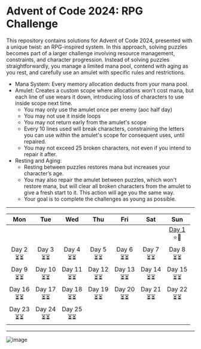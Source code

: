 # Advent of Code 2024: RPG Challenge
This repository contains solutions for Advent of Code 2024, presented with a unique twist: an RPG-inspired system. 
In this approach, solving puzzles becomes part of a larger challenge involving resource management, constraints, and character progression.
Instead of solving puzzles straightforwardly, you manage a limited mana pool, contend with aging as you rest, and carefully use an amulet with specific rules and restrictions.

- Mana System: Every memory allocation deducts from your mana pool.
- Amulet: Creates a custom scope where allocations won't cost mana, but each line of use wears it down, introducing loss of characters to use inside scope next time.
  - You may only use the amulet once per enemy (aoc half day)
  - You may not use it inside loops
  - You may not return early from the amulet's scope
  - Every 10 lines used will break characters, constraining the letters you can use within the amulet's scope for consequent uses, until repaired.
  - You may not exceed 25 broken characters, not even if you intend to repair it after.
- Resting and Aging:
  - Resting between puzzles restores mana but increases your character’s age.
  - You may also repair the amulet between puzzles, which won't restore mana, but will clear all broken characters from the amulet to give a fresh start to it. This action will age you the same way.
  - Your goal is to complete the challenges as young as possible.

---

| Mon | Tue | Wed | Thu | Fri | Sat | Sun |
|:---:|:---:|:---:|:---:|:---:|:---:|:---:|
|  |   |   |   |  |    | [Day 1](https://github.com/Sycix-HK/Advent-of-Code-2024-RPG/blob/main/Dungeon/Room1/Room1.cpp) <br> ⭐📜  |
| Day 2 <br> ⏳⏳ | Day 3 <br> ⏳⏳  | Day 4 <br> ⏳⏳  | Day 5 <br> ⏳⏳  | Day 6 <br> ⏳⏳  | Day 7 <br> ⏳⏳  | Day 8 <br> ⏳⏳  |
| Day 9 <br> ⏳⏳ | Day 10 <br> ⏳⏳  | Day 11 <br> ⏳⏳  | Day 12 <br> ⏳⏳  | Day 13 <br> ⏳⏳  | Day 14 <br> ⏳⏳  | Day 15 <br> ⏳⏳  |
| Day 16 <br> ⏳⏳ | Day 17 <br> ⏳⏳  | Day 18 <br> ⏳⏳  | Day 19 <br> ⏳⏳  | Day 20 <br> ⏳⏳  | Day 21 <br> ⏳⏳  | Day 22 <br> ⏳⏳  |
| Day 23 <br> ⏳⏳ |  Day 24 <br> ⏳⏳  |   Day 25 <br> ⏳⏳ |   |   |

---

![image](https://github.com/user-attachments/assets/bfe27f61-d2e6-4a98-a386-34c8ee8ed178)
